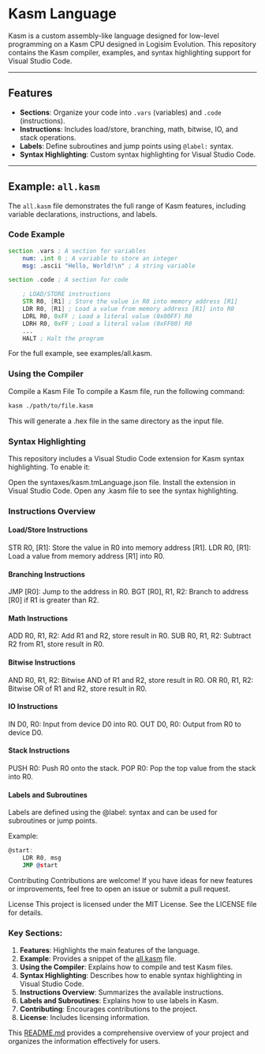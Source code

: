 # Kasm Language

Kasm is a custom assembly-like language designed for low-level programming on a Kasm CPU designed in Logisim Evolution. This repository contains the Kasm compiler, examples, and syntax highlighting support for Visual Studio Code.

---

## Features

- **Sections**: Organize your code into `.vars` (variables) and `.code` (instructions).
- **Instructions**: Includes load/store, branching, math, bitwise, IO, and stack operations.
- **Labels**: Define subroutines and jump points using `@label:` syntax.
- **Syntax Highlighting**: Custom syntax highlighting for Visual Studio Code.

---

## Example: `all.kasm`

The `all.kasm` file demonstrates the full range of Kasm features, including variable declarations, instructions, and labels.

### Code Example

```asm
section .vars ; A section for variables
    num: .int 0 ; A variable to store an integer
    msg: .ascii "Hello, World!\n" ; A string variable

section .code ; A section for code

    ; LOAD/STORE instructions
    STR R0, [R1] ; Store the value in R0 into memory address [R1]
    LDR R0, [R1] ; Load a value from memory address [R1] into R0
    LDRL R0, 0xFF ; Load a literal value (0x00FF) R0
    LDRH R0, 0xFF ; Load a literal value (0xFF00) R0
    ...
    HALT ; Halt the program
```
For the full example, see examples/all.kasm.

### Using the Compiler
Compile a Kasm File
To compile a Kasm file, run the following command:
```bash
kasm ./path/to/file.kasm
```

This will generate a .hex file in the same directory as the input file.

### Syntax Highlighting
This repository includes a Visual Studio Code extension for Kasm syntax highlighting. To enable it:

Open the syntaxes/kasm.tmLanguage.json file.
Install the extension in Visual Studio Code.
Open any .kasm file to see the syntax highlighting.

### Instructions Overview

#### Load/Store Instructions
STR R0, [R1]: Store the value in R0 into memory address [R1].
LDR R0, [R1]: Load a value from memory address [R1] into R0.

#### Branching Instructions
JMP [R0]: Jump to the address in R0.
BGT [R0], R1, R2: Branch to address [R0] if R1 is greater than R2.

#### Math Instructions
ADD R0, R1, R2: Add R1 and R2, store result in R0.
SUB R0, R1, R2: Subtract R2 from R1, store result in R0.

#### Bitwise Instructions
AND R0, R1, R2: Bitwise AND of R1 and R2, store result in R0.
OR R0, R1, R2: Bitwise OR of R1 and R2, store result in R0.

#### IO Instructions
IN D0, R0: Input from device D0 into R0.
OUT D0, R0: Output from R0 to device D0.

#### Stack Instructions
PUSH R0: Push R0 onto the stack.
POP R0: Pop the top value from the stack into R0.

#### Labels and Subroutines
Labels are defined using the @label: syntax and can be used for subroutines or jump points.

Example:
```asm
@start:
    LDR R0, msg
    JMP @start
```
Contributing
Contributions are welcome! If you have ideas for new features or improvements, feel free to open an issue or submit a pull request.

License
This project is licensed under the MIT License. See the LICENSE file for details.


### Key Sections:
1. **Features**: Highlights the main features of the language.
2. **Example**: Provides a snippet of the [all.kasm](https://github.com/Klinefelters/Kasm/blob/main/examples/all.kasm) file.
3. **Using the Compiler**: Explains how to compile and test Kasm files.
4. **Syntax Highlighting**: Describes how to enable syntax highlighting in Visual Studio Code.
5. **Instructions Overview**: Summarizes the available instructions.
6. **Labels and Subroutines**: Explains how to use labels in Kasm.
7. **Contributing**: Encourages contributions to the project.
8. **License**: Includes licensing information.

This [README.md](https://github.com/Klinefelters/Kasm/blob/main/examples/all.kasm) provides a comprehensive overview of your project and organizes the information effectively for users.